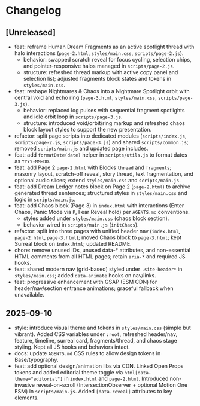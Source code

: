 # Changelog

## [Unreleased]
- feat: reframe Human Dream Fragments as an active spotlight thread with halo interactions (`page-2.html`, `styles/main.css`, `scripts/page-2.js`).
  - behavior: swapped scratch reveal for focus cycling, selection chips, and pointer-responsive halos managed in `scripts/page-2.js`.
  - structure: refreshed thread markup with active copy panel and selection list; adjusted fragments block states and tokens in `styles/main.css`.
- feat: reshape Nightmares & Chaos into a Nightmare Spotlight orbit with central void and echo ring (`page-3.html`, `styles/main.css`, `scripts/page-3.js`).
  - behavior: replaced log pulses with sequential fragment spotlights and idle orbit loop in `scripts/page-3.js`.
  - structure: introduced void/orbit/ring markup and refreshed chaos block layout styles to support the new presentation.
- refactor: split page scripts into dedicated modules (`scripts/index.js`, `scripts/page-2.js`, `scripts/page-3.js`) and shared `scripts/common.js`; removed `scripts/main.js` and updated page includes.
- feat: add `formatDate(date)` helper in `scripts/utils.js` to format dates as `YYYY-MM-DD`.
- feat: add Page 2 `page-2.html` with Blocks `thread` and `fragments`; masonry layout, scratch-off reveal, story thread, text fragmentation, and optional audio slices; extend `styles/main.css` and `scripts/main.js`.
- feat: add Dream Ledger notes block on Page 2 (`page-2.html`) to archive generated thread sentences; structured styles in `styles/main.css` and logic in `scripts/main.js`.
- feat: add Chaos block (Page 3) in `index.html` with interactions (Enter Chaos, Panic Mode via `P`, Fear Reveal hold) per `AGENTS.md` conventions.
  - styles added under `styles/main.css` (chaos block section).
  - behavior wired in `scripts/main.js` (`initChaos`).
 - refactor: split into three pages with unified header nav (`index.html`, `page-2.html`, `page-3.html`); moved Chaos block to `page-3.html`; kept Surreal block on `index.html`; updated README.
- chore: remove unused IDs, unused data-* attributes, and non-essential HTML comments from all HTML pages; retain `aria-*` and required JS hooks.
 - feat: shared modern nav (grid-based) styled under `.site-header*` in `styles/main.css`; added `data-animate` hooks on nav/links.
 - feat: progressive enhancement with GSAP (ESM CDN) for header/nav/section entrance animations; graceful fallback when unavailable.

## 2025-09-10
- style: introduce visual theme and tokens in `styles/main.css` (simple but vibrant). Added CSS variables under `:root`, refreshed header/nav, feature, timeline, surreal card, fragments/thread, and chaos stage styling. Kept all JS hooks and behaviors intact.
- docs: update `AGENTS.md` CSS rules to allow design tokens in Base/typography.
 - feat: add optional design/animation libs via CDN. Linked Open Props tokens and added editorial theme toggle via `html[data-theme="editorial"]` in `index.html` and `page-2.html`. Introduced non-invasive reveal-on-scroll (IntersectionObserver + optional Motion One ESM) in `scripts/main.js`. Added `[data-reveal]` attributes to key elements.
